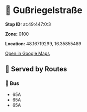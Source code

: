 # 🚉 Gußriegelstraße


**Stop ID:** at:49:447:0:3

**Zone:** 0100

**Location:** 48.16719299, 16.35855489

[Open in Google Maps](https://www.google.com/maps?q=48.16719299,16.35855489)

## 🚆 Served by Routes

### 🚌 Bus
- 65A
- 65A
- 65A